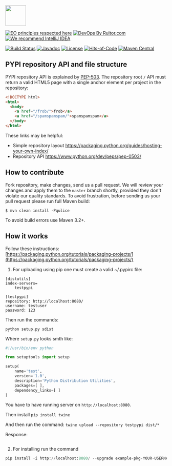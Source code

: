 <img src="https://www.artipie.com/logo.svg" width="64px" height="64px"/>

[![EO principles respected here](https://www.elegantobjects.org/badge.svg)](https://www.elegantobjects.org)
[![DevOps By Rultor.com](http://www.rultor.com/b/artipie/pypi-adapter)](http://www.rultor.com/p/artipie/pypi-adapter)
[![We recommend IntelliJ IDEA](https://www.elegantobjects.org/intellij-idea.svg)](https://www.jetbrains.com/idea/)

[![Build Status](https://img.shields.io/travis/artipie/pypi-adapter/master.svg)](https://travis-ci.org/artipie/pypi-adapter)
[![Javadoc](http://www.javadoc.io/badge/com.artipie/pypi-adapter.svg)](http://www.javadoc.io/doc/com.artipie/pypi-adapter)
[![License](https://img.shields.io/badge/license-MIT-green.svg)](https://github.com/artipie/pypi-adapter/blob/master/LICENSE.txt)
[![Hits-of-Code](https://hitsofcode.com/github/artipie/pypi-adapter)](https://hitsofcode.com/view/github/artipie/pypi-adapter)
[![Maven Central](https://img.shields.io/maven-central/v/com.artipie/pypi-adapter.svg)](https://maven-badges.herokuapp.com/maven-central/com.artipie/npm-adapter)

## PYPI repository API and file structure

PYPI repository API is explained by [PEP-503](https://www.python.org/dev/peps/pep-0503/).
The repository root `/` API must return a valid HTML5 page with a single anchor element per project in the repository:
```html
<!DOCTYPE html>
<html>
  <body>
    <a href="/frob/">frob</a>
    <a href="/spamspamspam/">spamspamspam</a>
  </body>
</html>
```

These links may be helpful:
 - Simple repository layout https://packaging.python.org/guides/hosting-your-own-index/
 - Repository API https://www.python.org/dev/peps/pep-0503/

## How to contribute

Fork repository, make changes, send us a pull request. We will review
your changes and apply them to the `master` branch shortly, provided
they don't violate our quality standards. To avoid frustration, before
sending us your pull request please run full Maven build:

```
$ mvn clean install -Pqulice
```

To avoid build errors use Maven 3.2+.

## How it works

Follow these instructions: [https://packaging.python.org/tutorials/packaging-projects/](https://packaging.python.org/tutorials/packaging-projects/)

1. For uploading using pip one must create a valid ~/.pypirc file:

```
[distutils]
index-servers=
    testpypi

[testpypi]
repository: http://localhost:8080/
username: testuser
password: 123
```

Then run the commands:

```
python setup.py sdist
```

Where `setup.py` looks smth like:

```python
#!/usr/bin/env python

from setuptools import setup

setup(
    name='test',
    version='1.0',
    description='Python Distribution Utilities',
    packages=[ ],
    dependency_links=[ ]
)
```

You have to have running server on  `http://localhost:8080`.

Then install `pip install twine`

And then run the command: `twine upload --repository testpypi dist/*`

Response:

```

```

2. For installing run the command

```python
pip install -i http://localhost:8080/ --upgrade example-pkg-YOUR-USERNAME-HERE
```